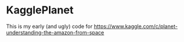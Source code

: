 # KagglePlanet

This is my early (and ugly) code for https://www.kaggle.com/c/planet-understanding-the-amazon-from-space 
